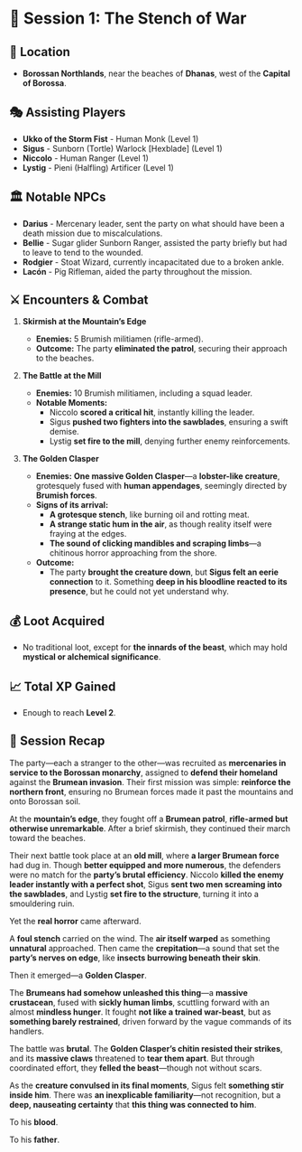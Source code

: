 # 📜 Session 1: The Stench of War

## 📍 **Location**
- **Borossan Northlands**, near the beaches of **Dhanas**, west of the **Capital of Borossa**.

## 🎭 **Assisting Players**
- **Ukko of the Storm Fist** - Human Monk (Level 1)
- **Sigus** - Sunborn (Tortle) Warlock [Hexblade] (Level 1)
- **Niccolo** - Human Ranger (Level 1)
- **Lystig** - Pieni (Halfling) Artificer (Level 1)

## 🏛 **Notable NPCs**
- **Darius** - Mercenary leader, sent the party on what should have been a death mission due to miscalculations.
- **Bellie** - Sugar glider Sunborn Ranger, assisted the party briefly but had to leave to tend to the wounded.
- **Rodgier** - Stoat Wizard, currently incapacitated due to a broken ankle.
- **Lacón** - Pig Rifleman, aided the party throughout the mission.

## ⚔ **Encounters & Combat**
1. **Skirmish at the Mountain’s Edge**  
   - **Enemies:** 5 Brumish militiamen (rifle-armed).  
   - **Outcome:** The party **eliminated the patrol**, securing their approach to the beaches.  

2. **The Battle at the Mill**  
   - **Enemies:** 10 Brumish militiamen, including a squad leader.  
   - **Notable Moments:**  
     - Niccolo **scored a critical hit**, instantly killing the leader.  
     - Sigus **pushed two fighters into the sawblades**, ensuring a swift demise.  
     - Lystig **set fire to the mill**, denying further enemy reinforcements.  

3. **The Golden Clasper**  
   - **Enemies:** **One massive Golden Clasper**—a **lobster-like creature**, grotesquely fused with **human appendages**, seemingly directed by **Brumish forces**.  
   - **Signs of its arrival:**  
     - **A grotesque stench**, like burning oil and rotting meat.  
     - **A strange static hum in the air**, as though reality itself were fraying at the edges.  
     - **The sound of clicking mandibles and scraping limbs**—a chitinous horror approaching from the shore.  
   - **Outcome:**  
     - The party **brought the creature down**, but **Sigus felt an eerie connection** to it. Something **deep in his bloodline reacted to its presence**, but he could not yet understand why.  

## 💰 **Loot Acquired**
- No traditional loot, except for **the innards of the beast**, which may hold **mystical or alchemical significance**.

## 📈 **Total XP Gained**
- Enough to reach **Level 2**.

## 📖 **Session Recap**
The party—each a stranger to the other—was recruited as **mercenaries in service to the Borossan monarchy**, assigned to **defend their homeland** against the **Brumean invasion**. Their first mission was simple: **reinforce the northern front**, ensuring no Brumean forces made it past the mountains and onto Borossan soil.

At the **mountain’s edge**, they fought off a **Brumean patrol**, **rifle-armed but otherwise unremarkable**. After a brief skirmish, they continued their march toward the beaches.

Their next battle took place at an **old mill**, where **a larger Brumean force** had dug in. Though **better equipped and more numerous**, the defenders were no match for the **party’s brutal efficiency**. Niccolo **killed the enemy leader instantly with a perfect shot**, Sigus **sent two men screaming into the sawblades**, and Lystig **set fire to the structure**, turning it into a smouldering ruin.

Yet the **real horror** came afterward.

A **foul stench** carried on the wind. The **air itself warped** as something **unnatural** approached. Then came the **crepitation**—a sound that set the **party’s nerves on edge**, like **insects burrowing beneath their skin**. 

Then it emerged—a **Golden Clasper**.

The **Brumeans had somehow unleashed this thing**—a **massive crustacean**, fused with **sickly human limbs**, scuttling forward with an almost **mindless hunger**. It fought **not like a trained war-beast**, but as **something barely restrained**, driven forward by the vague commands of its handlers.  

The battle was **brutal**. The **Golden Clasper’s chitin resisted their strikes**, and its **massive claws** threatened to **tear them apart**. But through coordinated effort, they **felled the beast**—though not without scars.

As the **creature convulsed in its final moments**, Sigus felt **something stir inside him**. There was **an inexplicable familiarity**—not recognition, but a **deep, nauseating certainty** that **this thing was connected to him**. 

To his **blood**.  

To his **father**.

